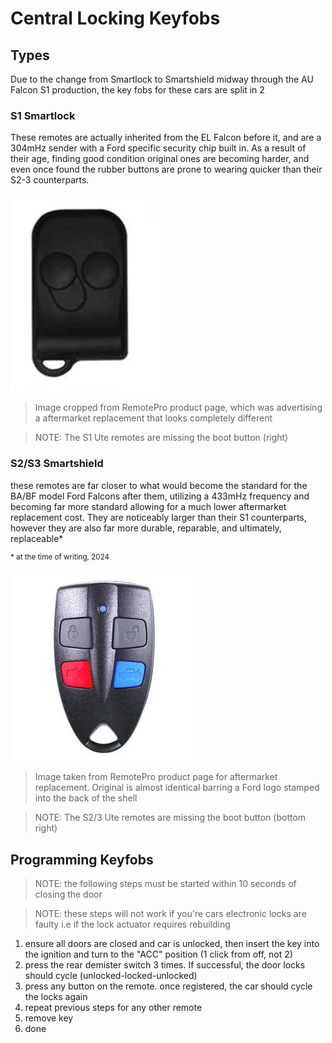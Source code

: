 # Central Locking Keyfobs

## Types
Due to the change from Smartlock to Smartshield midway through the AU Falcon S1 production, the key fobs for these cars are split in 2

### S1 Smartlock
These remotes are actually inherited from the EL Falcon before it, and are a 304mHz sender with a Ford specific security chip built in. As a result of their age, finding good condition original ones are becoming harder, and even once found the rubber buttons are prone to wearing quicker than their S2-3 counterparts.

![Series 1 keyfob approximation](./S1-fob.png)

> Image cropped from RemotePro product page, which was advertising a aftermarket replacement that looks completely different

> NOTE: The S1 Ute remotes are missing the boot button (right)

<!--TODO finish below and uncomment

#### DIY Fob replacement using KEYDIY

A method to programming keys easily* for the Series 1 Falcons has been gained by use of a KEYDIY programmable keyfob. If desired follow the steps below to make your own copy:

**Requirements**
- Android Phone
- [The Mobile KD App](https://play.google.com/store/apps/details?id=com.ecartek.en.kd)
- A Mini KD cable (these can be found online, generally it is cheaper to buy it from China rather than an Australian locksmith website)
- A KEYDIY compatible fob (these steps were reproduced using a B09 V7.0)

[Mini KD Cable](./mini-kd.jpg)

> photo of standard mini KD cable with remote. The remote part is usable if needed but the flip key will need to be cut and programmed to work, so the general consensus is to simply buy the cable and remote separately

**Steps**
1. disassemble your KEYDIY fob, and remove the PCB from the shell
1. plug the serial end of the cable into the PCB from the KEYDIY key, and plug the USB end into your phone
1. open the Mobile KD App and find the "Edit by IC" option. as of App version 8.5.16 this is under the Remote Function menu
1. Select the "XXXX" option and click OK
1. input the following settings for each button:
    | Button | Chip | Frequency | Modulation | Key Value | Remote address | Min Pulse Width |
    | --- | --- | --- | --- | --- | --- | --- |
    | Unlock | XXXX | XXXX | XXXX | XXXX | XXXX | XXXX |
    | Lock | XXXX | XXXX | XXXX | XXXX | XXXX | XXXX |
    | Trunk (if needed) | XXXX | XXXX | XXXX | XXXX | XXXX | XXXX |
    | Panic (if present) | XXXX | XXXX | XXXX | XXXX | XXXX | XXXX |
1. (optional) Click "Save" to keep this key information for multiple remotes or for later
1. Click the "Generate" button to create a copy of the key
    > NOTE: if you clicked "Save" before, you'll have to navigate into "My Keys" and find it listed there
1. connect to your mini KD adapter
1. 

<sup>at time of writing, 2024</sup>

-->

### S2/S3 Smartshield
these remotes are far closer to what would become the standard for the BA/BF model Ford Falcons after them, utilizing a 433mHz frequency and becoming far more standard allowing for a much lower aftermarket replacement cost. They are noticeably larger than their S1 counterparts, however they are also far more durable, reparable, and ultimately, replaceable*

<sup>* at the time of writing, 2024</sup>

![Series 2-3 keyfob](./S2-3-fob.png)

> Image taken from RemotePro product page for aftermarket replacement. Original is almost identical barring a Ford logo stamped into the back of the shell

> NOTE: The S2/3 Ute remotes are missing the boot button (bottom right)

## Programming Keyfobs

> NOTE: the following steps must be started within 10 seconds of closing the door

> NOTE: these steps will not work if you're cars electronic locks are faulty i.e if the lock actuator requires rebuilding

1. ensure all doors are closed and car is unlocked, then insert the key into the ignition and turn to the "ACC" position (1 click from off, not 2)
1. press the rear demister switch 3 times. If successful, the door locks should cycle (unlocked-locked-unlocked)
1. press any button on the remote. once registered, the car should cycle the locks again
1. repeat previous steps for any other remote
1. remove key
1. done